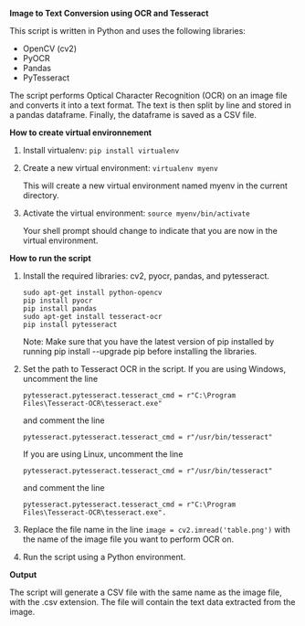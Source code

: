 **Image to Text Conversion using OCR and Tesseract**

This script is written in Python and uses the following libraries:

- OpenCV (cv2)
- PyOCR
- Pandas
- PyTesseract

The script performs Optical Character Recognition (OCR) on an image file and converts it into a text format. The text is then split by line and stored in a pandas dataframe. Finally, the dataframe is saved as a CSV file.

**How to create virtual environnement**
1. Install virtualenv:
    ```pip install virtualenv```
2. Create a new virtual environment:
    ```virtualenv myenv```
    
    This will create a new virtual environment named myenv in the current directory.

2. Activate the virtual environment:
    ```source myenv/bin/activate```
    
    Your shell prompt should change to indicate that you are now in the virtual environment.

**How to run the script**
1. Install the required libraries: cv2, pyocr, pandas, and pytesseract.
    ```
    sudo apt-get install python-opencv
    pip install pyocr
    pip install pandas
    sudo apt-get install tesseract-ocr
    pip install pytesseract
    ```
    Note: Make sure that you have the latest version of pip installed by running pip install --upgrade pip before installing the libraries.





2. Set the path to Tesseract OCR in the script. If you are using Windows, uncomment the line 

       pytesseract.pytesseract.tesseract_cmd = r"C:\Program Files\Tesseract-OCR\tesseract.exe"  

      and comment the line 

       pytesseract.pytesseract.tesseract_cmd = r"/usr/bin/tesseract"  

      If you are using Linux, uncomment the line 

       pytesseract.pytesseract.tesseract_cmd = r"/usr/bin/tesseract" 

      and comment the line 

       pytesseract.pytesseract.tesseract_cmd = r"C:\Program Files\Tesseract-OCR\tesseract.exe".


3. Replace the file name in the line ```image = cv2.imread('table.png')``` with the name of the image file you want to perform OCR on.

4. Run the script using a Python environment.

**Output**

The script will generate a CSV file with the same name as the image file, with the .csv extension. The file will contain the text data extracted from the image.
